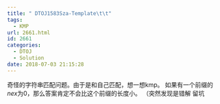 ```yaml
---
title: " DTOJ1583Sza-Template\t\t"
tags:
  - KMP
url: 2661.html
id: 2661
categories:
  - DTOJ
  - Solution
date: 2018-07-03 21:15:28
---
```


奇怪的字符串匹配问题。由于是和自己匹配，想一想kmp。 如果有一个前缀的$nex$为$0$，那么答案肯定不会比这个前缀的长度小。 （突然发现是错解 留坑